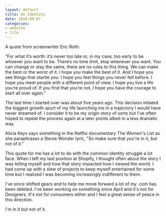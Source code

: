 ```yaml
---
layout: default
title: On Identity
date: 2018-09-07
categories:
- website
- life
---
```


A quote from screenwriter Eric Roth:

“For what it’s worth: it’s never too late or, in my case, too early to be whoever you want to be. There’s no time limit, stop whenever you want. You can change or stay the same, there are no rules to this thing. We can make the best or the worst of it. I hope you make the best of it. And I hope you see things that startle you. I hope you feel things you never felt before. I hope you meet people with a different point of view. I hope you live a life you’re proud of. If you find that you’re not, I hope you have the courage to start all over again.”

The last time I started over was about five years ago. This decision intiated the biggest growth spurt of my life launching me in a trajectory I would have never dreamed of. I consider it to be my origin story of sorts but I've often hoped to repeat the process again at a later points albeit in a less dramatic way.

Alicia Keys says something in the Netflix documentary The Women's List as she paraphrases a Stevie Wonder lyric, "So make sure that you're in it, but not of it."

This quote for me has a lot to do with the common identity struggle a lot face. When I left my last position at Shopify, I thought often about the story I was telling myself and how that story impacted how I viewed the world. I had come up with a slew of projects to keep myself entertained for some time but I realized I was becoming increasingly indifferent to them.

I've since shifted gears and to help me move forward a lot of my .com has been deleted. I've been working on something since April and it's not for Designers. It's not for consumers either and I feel a great sense of peace in this direction.

I'm in it but not of it.